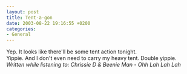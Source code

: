 ```yaml
---
layout: post
title: Tent-a-gon
date: 2003-08-22 19:16:55 +0200
categories:
- General
---
```

<p>Yep. It looks like there'll be some tent action tonight.<br />
Yippie. And I don't even need to carry my heavy tent. Double yippie.<br />
<em>Written while listening to: Chrissie D & Beenie Man - Ohh Lah Lah Lah</em></p>
